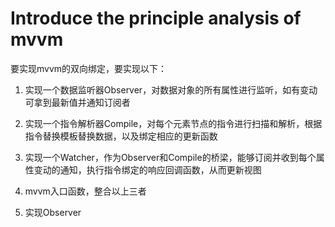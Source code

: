 # Introduce the principle analysis of mvvm
要实现mvvm的双向绑定，要实现以下：

1. 实现一个数据监听器Observer，对数据对象的所有属性进行监听，如有变动可拿到最新值并通知订阅者
2. 实现一个指令解析器Compile，对每个元素节点的指令进行扫描和解析，根据指令替换模板替换数据，以及绑定相应的更新函数
3. 实现一个Watcher，作为Observer和Compile的桥梁，能够订阅并收到每个属性变动的通知，执行指令绑定的响应回调函数，从而更新视图
4. mvvm入口函数，整合以上三者



1. 实现Observer

